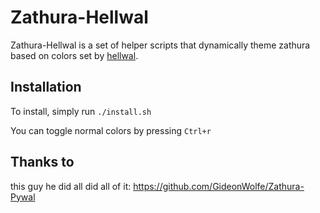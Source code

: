 # Zathura-Hellwal

Zathura-Hellwal is a set of helper scripts that dynamically theme zathura based on colors set by [hellwal](https://github.com/danihek/hellwal).

## Installation

To install, simply run `./install.sh`

You can toggle normal colors by pressing `Ctrl+r`

## Thanks to

this guy he did all did all of it:
https://github.com/GideonWolfe/Zathura-Pywal
